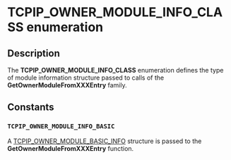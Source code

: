 # TCPIP_OWNER_MODULE_INFO_CLASS enumeration

## Description

The **TCPIP_OWNER_MODULE_INFO_CLASS** enumeration defines the type of module information structure passed to calls of the **GetOwnerModuleFromXXXEntry** family.

## Constants

### `TCPIP_OWNER_MODULE_INFO_BASIC`

A [TCPIP_OWNER_MODULE_BASIC_INFO](https://learn.microsoft.com/windows/desktop/api/iprtrmib/ns-iprtrmib-tcpip_owner_module_basic_info) structure is passed to the **GetOwnerModuleFromXXXEntry** function.